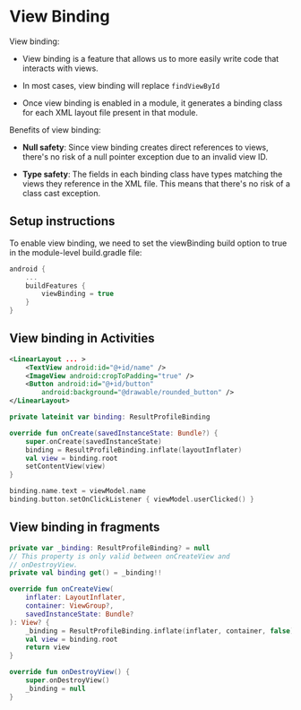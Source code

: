 # View Binding

View binding:

- View binding is a feature that allows us to more easily write code that interacts with views.

- In most cases, view binding will replace `findViewById`

- Once view binding is enabled in a module, it generates a binding class for each XML layout file present in that module.

Benefits of view binding:

- **Null safety**: Since view binding creates direct references to views, there's no risk of a null pointer exception due to an invalid view ID.

- **Type safety**: The fields in each binding class have types matching the views they reference in the XML file. This means that there's no risk of a class cast exception.

## Setup instructions

To enable view binding, we need to set the viewBinding build option to true in the module-level build.gradle file:

```kotlin
android {
    ...
    buildFeatures {
        viewBinding = true
    }
}
```

## View binding in Activities

```xml
<LinearLayout ... >
    <TextView android:id="@+id/name" />
    <ImageView android:cropToPadding="true" />
    <Button android:id="@+id/button"
        android:background="@drawable/rounded_button" />
</LinearLayout>
```

```kotlin
private lateinit var binding: ResultProfileBinding

override fun onCreate(savedInstanceState: Bundle?) {
    super.onCreate(savedInstanceState)
    binding = ResultProfileBinding.inflate(layoutInflater)
    val view = binding.root
    setContentView(view)
}
```

```kotlin
binding.name.text = viewModel.name
binding.button.setOnClickListener { viewModel.userClicked() }
```

## View binding in fragments

```kotlin
private var _binding: ResultProfileBinding? = null
// This property is only valid between onCreateView and
// onDestroyView.
private val binding get() = _binding!!

override fun onCreateView(
    inflater: LayoutInflater,
    container: ViewGroup?,
    savedInstanceState: Bundle?
): View? {
    _binding = ResultProfileBinding.inflate(inflater, container, false)
    val view = binding.root
    return view
}

override fun onDestroyView() {
    super.onDestroyView()
    _binding = null
}
```

